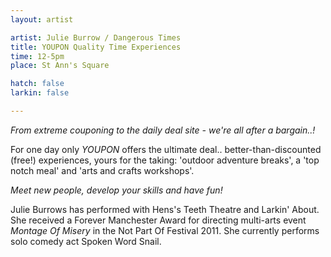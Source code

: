 ```yaml
---
layout: artist

artist: Julie Burrow / Dangerous Times
title: YOUPON Quality Time Experiences
time: 12-5pm
place: St Ann's Square

hatch: false
larkin: false

---
```


*From extreme couponing to the daily deal site - we're all after a bargain..!*   

For one day only *YOUPON* offers the ultimate deal.. better-than-discounted (free!) experiences, yours for the taking:  'outdoor adventure breaks', a 'top notch meal' and 'arts and crafts workshops'.     

*Meet new people, develop your skills and have fun!* 

Julie Burrows has performed with Hens's Teeth Theatre and Larkin' About.  She received a Forever Manchester Award for directing multi-arts event *Montage Of Misery* in the Not Part Of Festival 2011.  She currently performs solo comedy act Spoken Word Snail.